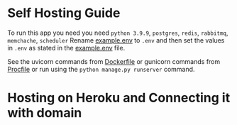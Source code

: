 # Self Hosting Guide
To run this app you need you need `python 3.9.9`, `postgres`, `redis`, `rabbitmq`, `memchache`, `scheduler`
Rename [example.env](/example.env) to `.env` and then set the values in `.env` as stated in the [example.env](/example.env) file.

See the uvicorn commands from [Dockerfile](/DOCKERFILE) or gunicorn commands from [Procfile](/Procfile)
or run using the `python manage.py runserver` command.

# Hosting on Heroku and Connecting it with domain

